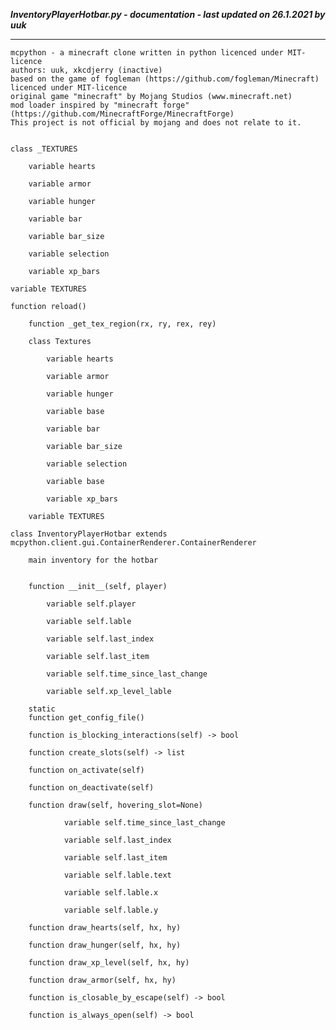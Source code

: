 ***InventoryPlayerHotbar.py - documentation - last updated on 26.1.2021 by uuk***
___

    mcpython - a minecraft clone written in python licenced under MIT-licence
    authors: uuk, xkcdjerry (inactive)
    based on the game of fogleman (https://github.com/fogleman/Minecraft) licenced under MIT-licence
    original game "minecraft" by Mojang Studios (www.minecraft.net)
    mod loader inspired by "minecraft forge" (https://github.com/MinecraftForge/MinecraftForge)
    This project is not official by mojang and does not relate to it.


    class _TEXTURES

        variable hearts

        variable armor

        variable hunger

        variable bar

        variable bar_size

        variable selection

        variable xp_bars

    variable TEXTURES

    function reload()

        function _get_tex_region(rx, ry, rex, rey)

        class Textures

            variable hearts

            variable armor

            variable hunger

            variable base

            variable bar

            variable bar_size

            variable selection

            variable base

            variable xp_bars

        variable TEXTURES

    class InventoryPlayerHotbar extends mcpython.client.gui.ContainerRenderer.ContainerRenderer
        
        main inventory for the hotbar


        function __init__(self, player)

            variable self.player

            variable self.lable

            variable self.last_index

            variable self.last_item

            variable self.time_since_last_change

            variable self.xp_level_lable

        static
        function get_config_file()

        function is_blocking_interactions(self) -> bool

        function create_slots(self) -> list

        function on_activate(self)

        function on_deactivate(self)

        function draw(self, hovering_slot=None)

                variable self.time_since_last_change

                variable self.last_index

                variable self.last_item

                variable self.lable.text

                variable self.lable.x

                variable self.lable.y

        function draw_hearts(self, hx, hy)

        function draw_hunger(self, hx, hy)

        function draw_xp_level(self, hx, hy)

        function draw_armor(self, hx, hy)

        function is_closable_by_escape(self) -> bool

        function is_always_open(self) -> bool